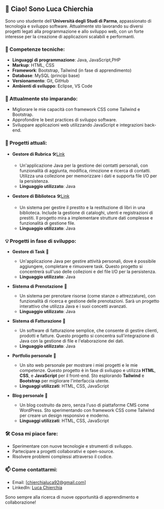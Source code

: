 ## 👋 Ciao! Sono Luca Chierchia

Sono uno studente dell'**Università degli Studi di Parma**, appassionato di tecnologia e sviluppo software. Attualmente sto lavorando su diversi progetti legati alla programmazione e allo sviluppo web, con un forte interesse per la creazione di applicazioni scalabili e performanti.

### 🔧 Competenze tecniche:
- **Linguaggi di programmazione**: Java, JavaScript,PHP
- **Markup**: HTML, CSS
- **Framework**: Bootstrap, Tailwind (in fase di apprendimento)
- **Database**: MySQL (principi base)
- **Versionamento**: Git, GitHub
- **Ambienti di sviluppo**: Eclipse, VS Code

### 🌱 Attualmente sto imparando:
- Migliorare le mie capacità con framework CSS come Tailwind e Bootstrap.
- Approfondire le best practices di sviluppo software.
- Sviluppare applicazioni web utilizzando JavaScript e integrazioni back-end.

### 🚀 Progetti attuali:
- **Gestore di Rubrica** 🛠️[Link](https://github.com/luca-chierchia/Rubrica)
  - Un'applicazione Java per la gestione dei contatti personali, con funzionalità di aggiunta, modifica, rimozione e ricerca di contatti. Utilizza una collezione per memorizzare i dati e supporta file I/O per la persistenza.
  - **Linguaggio utilizzato**: Java

- **Gestore di Biblioteca** 🛠️[Link](https://github.com/luca-chierchia/Gestore-Biblioteca)
  - Un sistema per gestire il prestito e la restituzione di libri in una biblioteca. Include la gestione di cataloghi, utenti e registrazioni di prestiti. Il progetto mira a implementare strutture dati complesse e funzionalità di gestione file.
  - **Linguaggio utilizzato**: Java

### 💡 Progetti in fase di sviluppo:

- **Gestore di Task** 🚧
  - Un'applicazione Java per gestire attività personali, dove è possibile aggiungere, completare e rimuovere task. Questo progetto si concentrerà sull'uso delle collezioni e del file I/O per la persistenza.
  - **Linguaggio utilizzato**: Java



- **Sistema di Prenotazione** 🚧
  - Un sistema per prenotare risorse (come stanze o attrezzature), con funzionalità di ricerca e gestione delle prenotazioni. Sarà un progetto interattivo che utilizza Java e i suoi concetti avanzati.
  - **Linguaggio utilizzato**: Java

- **Sistema di Fatturazione** 🚧
  - Un software di fatturazione semplice, che consente di gestire clienti, prodotti e fatture. Questo progetto si concentra sull'integrazione di Java con la gestione di file e l'elaborazione dei dati.
  - **Linguaggio utilizzato**: Java
    
- **Portfolio personale** 🚧
  - Un sito web personale per mostrare i miei progetti e le mie competenze. Questo progetto è in fase di sviluppo e utilizza **HTML**, **CSS**, e **JavaScript** per il front-end. Sto esplorando **Tailwind** e **Bootstrap** per migliorare l'interfaccia utente.
  - **Linguaggi utilizzati**: HTML, CSS, JavaScript

- **Blog personale** 🚧
  - Un blog costruito da zero, senza l'uso di piattaforme CMS come WordPress. Sto sperimentando con framework CSS come Tailwind per creare un design responsivo e moderno.
  - **Linguaggi utilizzati**: HTML, CSS, JavaScript

### 🛠️ Cosa mi piace fare:
- Sperimentare con nuove tecnologie e strumenti di sviluppo.
- Partecipare a progetti collaborativi e open-source.
- Risolvere problemi complessi attraverso il codice.

### 📫 Come contattarmi:
- Email: [chierchialuca92@gmail.com]
- LinkedIn: [Luca Chierchia](https://www.linkedin.com/in/luca-chierchia-7a5226251/)

Sono sempre alla ricerca di nuove opportunità di apprendimento e collaborazione!

